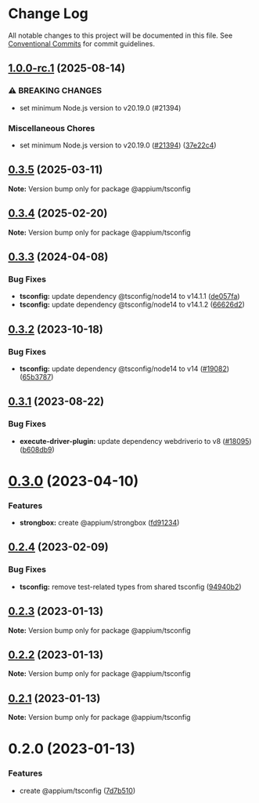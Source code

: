# Change Log

All notable changes to this project will be documented in this file.
See [Conventional Commits](https://conventionalcommits.org) for commit guidelines.

## [1.0.0-rc.1](https://github.com/appium/appium/compare/@appium/tsconfig@0.3.4...@appium/tsconfig@1.0.0-rc.1) (2025-08-14)


### ⚠ BREAKING CHANGES

* set minimum Node.js version to v20.19.0 (#21394)

### Miscellaneous Chores

* set minimum Node.js version to v20.19.0 ([#21394](https://github.com/appium/appium/issues/21394)) ([37e22c4](https://github.com/appium/appium/commit/37e22c4f9c9920cea3f340841ab1b7c60e3147e9))



## [0.3.5](https://github.com/appium/appium/compare/@appium/tsconfig@0.3.4...@appium/tsconfig@0.3.5) (2025-03-11)

**Note:** Version bump only for package @appium/tsconfig





## [0.3.4](https://github.com/appium/appium/compare/@appium/tsconfig@0.3.3...@appium/tsconfig@0.3.4) (2025-02-20)

**Note:** Version bump only for package @appium/tsconfig





## [0.3.3](https://github.com/appium/appium/compare/@appium/tsconfig@0.3.2...@appium/tsconfig@0.3.3) (2024-04-08)


### Bug Fixes

* **tsconfig:** update dependency @tsconfig/node14 to v14.1.1 ([de057fa](https://github.com/appium/appium/commit/de057fa8b043a26f4854c930df5a560d89808ca6))
* **tsconfig:** update dependency @tsconfig/node14 to v14.1.2 ([66626d2](https://github.com/appium/appium/commit/66626d26e52b6241b5618dc1052c86d48230d15e))



## [0.3.2](https://github.com/appium/appium/compare/@appium/tsconfig@0.3.1...@appium/tsconfig@0.3.2) (2023-10-18)


### Bug Fixes

* **tsconfig:** update dependency @tsconfig/node14 to v14 ([#19082](https://github.com/appium/appium/issues/19082)) ([65b3787](https://github.com/appium/appium/commit/65b3787912a4948fb1ed48e8095299bc9ba95844))



## [0.3.1](https://github.com/appium/appium/compare/@appium/tsconfig@0.3.0...@appium/tsconfig@0.3.1) (2023-08-22)


### Bug Fixes

* **execute-driver-plugin:** update dependency webdriverio to v8 ([#18095](https://github.com/appium/appium/issues/18095)) ([b608db9](https://github.com/appium/appium/commit/b608db91a8ef0e3cad43ce3e14b625bf9234d383))



# [0.3.0](https://github.com/appium/appium/compare/@appium/tsconfig@0.2.4...@appium/tsconfig@0.3.0) (2023-04-10)


### Features

* **strongbox:** create @appium/strongbox ([fd91234](https://github.com/appium/appium/commit/fd912346fade8f29f5b4d1458828ea677d7e9fcc))





## [0.2.4](https://github.com/appium/appium/compare/@appium/tsconfig@0.2.3...@appium/tsconfig@0.2.4) (2023-02-09)


### Bug Fixes

* **tsconfig:** remove test-related types from shared tsconfig ([94940b2](https://github.com/appium/appium/commit/94940b274f27153851e97973d94c240f0089c0ea))





## [0.2.3](https://github.com/appium/appium/compare/@appium/tsconfig@0.2.2...@appium/tsconfig@0.2.3) (2023-01-13)

**Note:** Version bump only for package @appium/tsconfig





## [0.2.2](https://github.com/appium/appium/compare/@appium/tsconfig@0.2.1...@appium/tsconfig@0.2.2) (2023-01-13)

**Note:** Version bump only for package @appium/tsconfig





## [0.2.1](https://github.com/appium/appium/compare/@appium/tsconfig@0.2.0...@appium/tsconfig@0.2.1) (2023-01-13)

**Note:** Version bump only for package @appium/tsconfig





# 0.2.0 (2023-01-13)


### Features

* create @appium/tsconfig ([7d7b510](https://github.com/appium/appium/commit/7d7b510a03afb1f103be783e7696e7faec0b296a))
